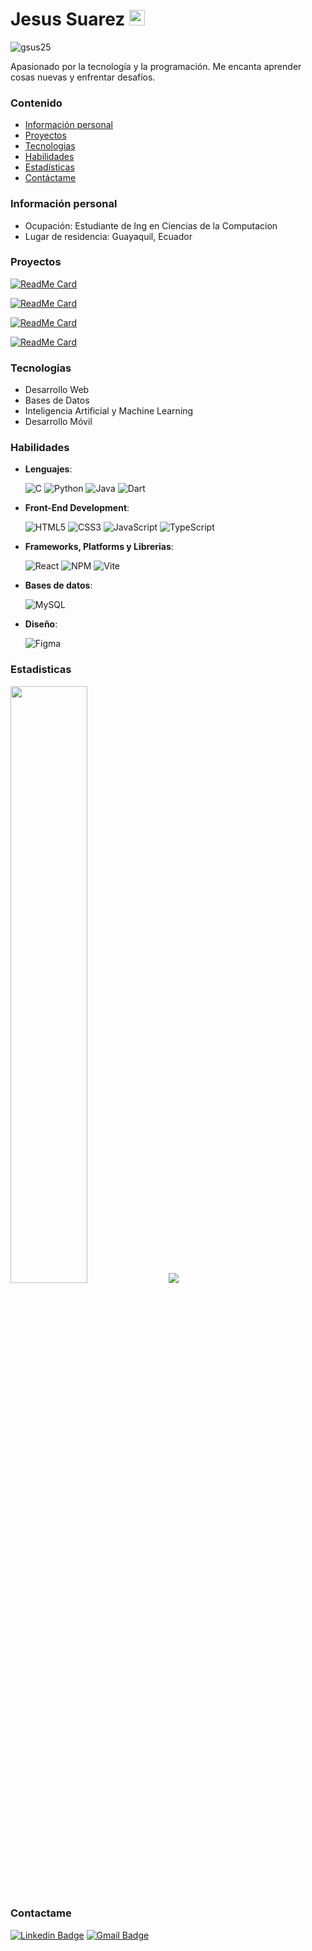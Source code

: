 # Jesus Suarez <img src="https://media.giphy.com/media/hvRJCLFzcasrR4ia7z/giphy.gif" width="25px">
<p align="left"> <img src="https://komarev.com/ghpvc/?username=gsus25" alt="gsus25" /> </p>

Apasionado por la tecnología y la programación. Me encanta aprender cosas nuevas y enfrentar desafíos.
### Contenido
* [Información personal](#información-personal)
* [Proyectos](#proyectos)
* [Tecnologias](#tecnologias)
* [Habilidades](#habilidades)
* [Estadísticas](#estadisticas)
* [Contáctame](#contactame)

### Información personal
- Ocupación: Estudiante de Ing en Ciencias de la Computacion
- Lugar de residencia: Guayaquil, Ecuador

### Proyectos

  [![ReadMe Card](https://github-readme-stats.vercel.app/api/pin/?username=gsus25&repo=curriculum&theme=algolia)](https://github.com/gsus25/curriculum)
  
  [![ReadMe Card](https://github-readme-stats.vercel.app/api/pin/?username=gsus25&repo=landing&theme=algolia)](https://github.com/gsus25/landing)
  
  [![ReadMe Card](https://github-readme-stats.vercel.app/api/pin/?username=gsus25&repo=dashboard&theme=algolia)](https://github.com/gsus25/dashboard)
  
  [![ReadMe Card](https://github-readme-stats.vercel.app/api/pin/?username=gsus25&repo=encriptador-archivos&theme=algolia)](https://github.com/gsus25/encriptador-archivos)


### Tecnologias
- Desarrollo Web
-  Bases de Datos
- Inteligencia Artificial y Machine Learning
- Desarrollo Móvil

### Habilidades

- **Lenguajes**:
  
    ![C](https://img.shields.io/badge/C%20-%232370ED.svg?style=for-the-badge&logo=c&logoColor=white)
    ![Python](https://img.shields.io/badge/Python%20-%2314354C.svg?style=for-the-badge&logo=python&logoColor=white)
    ![Java](https://img.shields.io/badge/java-%23ED8B00.svg?style=for-the-badge&logo=openjdk&logoColor=white)
    ![Dart](https://img.shields.io/badge/dart-%230175C2.svg?style=for-the-badge&logo=dart&logoColor=white)

    
- **Front-End Development**:
  
   ![HTML5](https://img.shields.io/badge/HTML5%20-%23E34F26.svg?style=for-the-badge&logo=html5&logoColor=white)
   ![CSS3](https://img.shields.io/badge/CSS%20-%231572B6.svg?style=for-the-badge&logo=css3&logoColor=white)
   ![JavaScript](https://img.shields.io/badge/JavaScript%20-%23F7DF1E.svg?style=for-the-badge&logo=javascript&logoColor=black)
   ![TypeScript](https://img.shields.io/badge/typescript-%23007ACC.svg?style=for-the-badge&logo=typescript&logoColor=white)
  
- **Frameworks, Platforms y Librerias**:
  
   ![React](https://img.shields.io/badge/react-%2320232a.svg?style=for-the-badge&logo=react&logoColor=%2361DAFB)
   ![NPM](https://img.shields.io/badge/NPM-%23CB3837.svg?style=for-the-badge&logo=npm&logoColor=white)
   ![Vite](https://img.shields.io/badge/vite-%23646CFF.svg?style=for-the-badge&logo=vite&logoColor=white)
  
- **Bases de datos**:
  
  	![MySQL](https://img.shields.io/badge/mysql-4479A1.svg?style=for-the-badge&logo=mysql&logoColor=white)

- **Diseño**:

    ![Figma](https://img.shields.io/badge/figma-%23F24E1E.svg?style=for-the-badge&logo=figma&logoColor=white)

### Estadisticas
<img width="49.5%" src="https://github-readme-stats.vercel.app/api?username=gsus25&theme=algolia&show_icons=true" />
<img src = "https://github-readme-stats.vercel.app/api/top-langs/?username=gsus25&theme=algolia&layout=compact" />



### Contactame
[![Linkedin Badge](https://img.shields.io/badge/-JesusSuarez-blue?style=flat-square&logo=Linkedin&logoColor=white&link=https://www.linkedin.com/in/jesus-suarez-aspiazu-2a9373280/)](https://www.linkedin.com/in/jesus-suarez-aspiazu-2a9373280/) [![Gmail Badge](https://img.shields.io/badge/-suarezaspiazuj@gmail.com-c14438?style=flat-square&logo=Gmail&logoColor=white&link=mailto:suarezaspiazuj@gmail.com)](mailto:suarezaspiazuj@gmail.com) 
